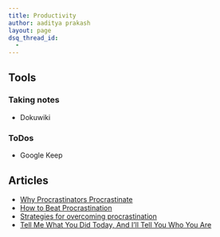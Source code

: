 ```yaml
---
title: Productivity
author: aaditya prakash
layout: page
dsq_thread_id:
  - 
---
```


## Tools

### Taking notes
 * Dokuwiki

### ToDos
 * Google Keep
 
## Articles
 * [Why Procrastinators Procrastinate]( <http://waitbutwhy.com/2013/10/why-procrastinators-procrastinate.html>)
 * [How to Beat Procrastination]( <http://waitbutwhy.com/2013/11/how-to-beat-procrastination.html>)
 * [Strategies for overcoming procrastination]( <https://blog.todoist.com/2016/03/07/strategies-for-overcoming-procrastination/>)
 * [Tell Me What You Did Today, And I’ll Tell You Who You Are]( <https://medium.com/life-learning/tell-me-what-you-did-today-and-i-ll-tell-you-who-you-are-e19735c59f7b#.7yf1ufbok>)
